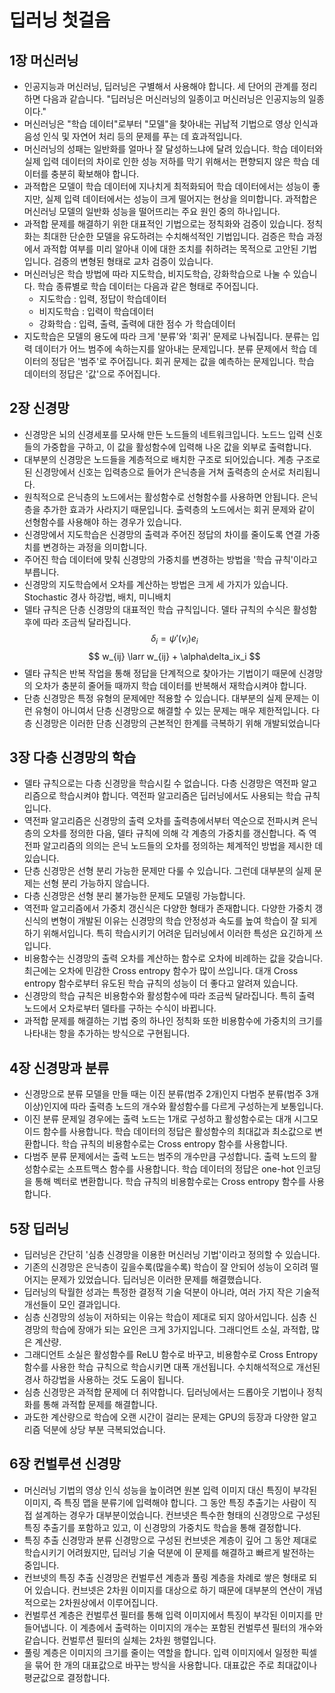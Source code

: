 # 딥러닝 첫걸음

## 1장 머신러닝

- 인공지능과 머신러닝, 딥러닝은 구별해서 사용해야 합니다. 세 단어의 관계를 정리하면 다음과 같습니다. "딥러닝은 머신러닝의 일종이고 머신러닝은 인공지능의 일종이다."
- 머신러닝은 "학습 데이터"로부터 "모델"을 찾아내는 귀납적 기법으로 영상 인식과 음성 인식 및 자연어 처리 등의 문제를 푸는 데 효과적입니다.
- 머신러닝의 성패는 일반화를 얼마나 잘 달성하느냐에 달려 있습니다. 학습 데이터와 실제 입력 데이터의 차이로 인한 성능 저하를 막기 위해서는 편향되지 않은 학습 데이터를 충분히 확보해야 합니다.
- 과적합은 모델이 학습 데이터에 지나치게 최적화되어 학습 데이터에서는 성능이 좋지만, 실제 입력 데이터에서는 성능이 크게 떨어지는 현상을 의미합니다. 과적합은 머신러닝 모델의 일반화 성능을 떨어뜨리는 주요 원인 중의 하나입니다.
- 과적합 문제를 해결하기 위한 대표적인 기법으로는 정칙화와 검증이 있습니다. 정칙화는 최대한 단순한 모델을 유도하려는 수치해석적인 기법입니다. 검증은 학습 과정에서 과적합 여부를 미리 알아내 이에 대한 조치를 취하려는 목적으로 고안된 기법입니다. 검증의 변형된 형태로 교차 검증이 있습니다.
- 머신러닝은 학습 방법에 따라 지도학습, 비지도학습, 강화학습으로 나눌 수 있습니다. 학습 종류별로 학습 데이터는 다음과 같은 형태로 주어집니다. 
	- 지도학습 : 입력, 정답이 학습데이터
	- 비지도학습 : 입력이 학습데이터
    - 강화학습 : 입력, 출력, 출력에 대한 점수 가 학습데이터
- 지도학습은 모델의 용도에 따라 크게 '분류'와 '회귀' 문제로 나눠집니다. 분류는 입력 데이터가 어느 범주에 속하는지를 알아내는 문제입니다. 분류 문제에서 학습 데이터의 정답은 '범주'로 주어집니다. 회귀 문제는 값을 예측하는 문제입니다. 학습 데이터의 정답은 '값'으로 주어집니다. 

## 2장 신경망

- 신경망은 뇌의 신경세포를 모사해 만든 노드들의 네트워크입니다. 노드느 입력 신호들의 가중합을 구하고, 이 값을 활성함수에 입력해 나온 값을 외부로 출력합니다.
- 대부분의 신경망은 노드들을 계층적으로 배치한 구조로 되어있습니다. 계층 구조로 된 신경망에서 신호는 입력층으로 들어가 은닉층을 거쳐 출력층의 순서로 처리됩니다.
- 원칙적으로 은닉층의 노드에서는 활성함수로 선형함수를 사용하면 안됩니다. 은닉층을 추가한 효과가 사라지기 때문입니다. 출력층의 노드에서는 회귀 문제와 같이 선형함수를 사용해야 하는 경우가 있습니다.
- 신경망에서 지도학습은 신경망의 출력과 주어진 정답의 차이를 줄이도록 연결 가중치를 변경하는 과정을 의미합니다.
- 주어진 학습 데이터에 맞춰 신경망의 가중치를 변경하는 방법을 '학습 규칙'이라고 부릅니다.
- 신경망의 지도학습에서 오차를 계산하는 방법은 크게 세 가지가 있습니다. Stochastic 경사 하강법, 배치, 미니배치
- 델타 규칙은 단층 신경망의 대표적인 학습 규칙입니다. 델타 규칙의 수식은 활성함후에 따라 조금씩 달라집니다.
    $$\delta_i = \psi'(v_i)e_i$$ 
    $$ w_{ij} \larr w_{ij} + \alpha\delta_ix_i  $$
- 델타 규칙은 반복 작업을 통해 정답을 단계적으로 찾아가는 기법이기 때문에 신경망의 오차가 충분히 줄어들 때까지 학습 데이터를 반복해서 재학습시켜야 합니다.
- 단층 신경망은 특정 유형의 문제에만 적용할 수 있습니다. 대부분의 실제 문제는 이런 유형이 아니여서 단층 신경망으로 해결할 수 있는 문제는 매우 제한적입니다. 다층 신경망은 이러한 단층 신경망의 근본적인 한계를 극복하기 위해 개발되었습니다

## 3장 다층 신경망의 학습

- 델타 규칙으로는 다층 신경망을 학습시킬 수 없습니다. 다층 신경망은 역전파 알고리즘으로 학습시켜야 합니다. 역전파 알고리즘은 딥러닝에서도 사용되는 학습 규칙입니다.
- 역전파 알고리즘은 신경망의 출력 오차를 출력층에서부터 역순으로 전파시켜 은닉층의 오차를 정의한 다음, 델타 규칙에 의해 각 계층의 가중치를 갱신합니다. 즉 역전파 알고리즘의 의의는 은닉 노드들의 오차를 정의하는 체계적인 방법을 제시한 데 있습니다.
- 단층 신경망은 선형 분리 가능한 문제만 다룰 수 있습니다. 그런데 대부분의 실제 문제는 선형 분리 가능하지 않습니다.
- 다층 신경망은 선형 분리 불가능한 문제도 모델링 가능합니다.
- 역전파 알고리즘에서 가중치 갱신식은 다양한 형태가 존재합니다. 다양한 가중치 갱신식의 변형이 개발된 이유는 신경망의 학습 안정성과 속도를 높여 학습이 잘 되게 하기 위해서입니다. 특히 학습시키기 어려운 딥러닝에서 이러한 특성은 요긴하게 쓰입니다.
- 비용함수는 신경망의 출력 오차를 계산하는 함수로 오차에 비례하는 값을 갖습니다. 최근에는 오차에 민감한 Cross entropy 함수가 많이 쓰입니다. 대개 Cross entropy 함수로부터 유도된 학습 규칙의 성능이 더 좋다고 알려져 있습니다.
- 신경망의 학습 규칙은 비용함수와 활성함수에 따라 조금씩 달라집니다. 특히 출력 노드에서 오차로부터 델타를 구하는 수식이 바뀝니다.
- 과적합 문제를 해결하는 기법 중의 하나인 정칙화 또한 비용함수에 가중치의 크기를 나타내는 항을 추가하는 방식으로 구현됩니다. 
  
## 4장 신경망과 분류

- 신경망으로 분류 모델을 만들 때는 이진 분류(범주 2개)인지 다범주 분류(범주 3개 이상)인지에 따라 출력층 노드의 개수와 활성함수를 다르게 구성하는게 보통입니다.
- 이진 분류 문제일 경우에는 출력 노드는 1개로 구성하고 활성함수로는 대개 시그모이드 함수를 사용합니다. 학습 데이터의 정답은 활성함수의 최대값과 최소값으로 변환합니다. 학습 규칙의 비용함수로는 Cross entropy 함수를 사용합니다.
- 다범주 분류 문제에서는 출력 노드는 범주의 개수만큼 구성합니다. 출력 노드의 활성함수로는 소프트맥스 함수를 사용합니다. 학습 데이터의 정답은 one-hot 인코딩을 통해 벡터로 변환합니다. 학습 규칙의 비용함수로는 Cross entropy 함수를 사용합니다.

## 5장 딥러닝

- 딥러닝은 간단히 '심층 신경망을 이용한 머신러닝 기법'이라고 정의할 수 있습니다.
- 기존의 신경망은 은닉층이 깊을수록(많을수록) 학습이 잘 안되어 성능이 오히려 떨어지는 문제가 있었습니다. 딥러닝은 이러한 문제를 해결했습니다.
- 딥러닝의 탁월한 성과는 특정한 결정적 기술 덕분이 아니라, 여러 가지 작은 기술적 개선들이 모인 결과입니다.
- 심층 신경망의 성능이 저하되는 이유는 학습이 제대로 되지 않아서입니다. 심층 신경망의 학습에 장애가 되는 요인은 크게 3가지입니다. 그래디언트 소실, 과적합, 많은 계산량.
- 그래디언트 소실은 활성함수를 ReLU 함수로 바꾸고, 비용함수로 Cross Entropy 함수를 사용한 학습 규칙으로 학습시키면 대폭 개선됩니다. 수치해석적으로 개선된 경사 하강법을 사용하는 것도 도움이 됩니다. 
- 심층 신경망은 과적합 문제에 더 취약합니다. 딥러닝에서는 드롭아웃 기법이나 정칙화를 통해 과적합 문제를 해결합니다.
- 과도한 계산량으로 학습에 오랜 시간이 걸리는 문제는 GPU의 등장과 다양한 알고리즘 덕분에 상당 부분 극복되었습니다.

## 6장 컨벌루션 신경망

- 머신러닝 기법의 영상 인식 성능을 높이려면 원본 입력 이미지 대신 특징이 부각된 이미지, 즉 특징 맵을 분류기에 입력해야 합니다. 그 동안 특징 추출기는 사람이 직접 설계하는 경우가 대부분이었습니다. 컨브넷은 특수한 형태의 신경망으로 구성된 특징 추출기를 포함하고 있고, 이 신경망의 가중치도 학습을 통해 결정합니다.
- 특징 추출 신경망과 분류 신경망으로 구성된 컨브넷은 계층이 깊어 그 동안 제대로 학습시키기 어려웠지만, 딥러닝 기술 덕분에 이 문제를 해결하고 빠르게 발전하는 중입니다.
- 컨브넷의 특징 추출 신경망은 컨벌루션 계층과 풀링 계층을 차례로 쌓은 형태로 되어 있습니다. 컨브넷은 2차원 이미지를 대상으로 하기 때문에 대부분의 연산이 개념적으로는 2차원상에서 이루어집니다.
- 컨벌루션 계층은 컨벌루션 필터를 통해 입력 이미지에서 특징이 부각된 이미지를 만들어냅니다. 이 계층에서 출력하는 이미지의 개수는 포함된 컨벌루션 필터의 개수와 같습니다. 컨벌루션 필터의 실체는 2차원 행렬입니다.
- 풀링 계층은 이미지의 크기를 줄이는 역할을 합니다. 입력 이미지에서 일정한 픽셀을 묶어 한 개의 대표값으로 바꾸는 방식을 사용합니다. 대표값은 주로 최대값이나 평균값으로 결정합니다. 

